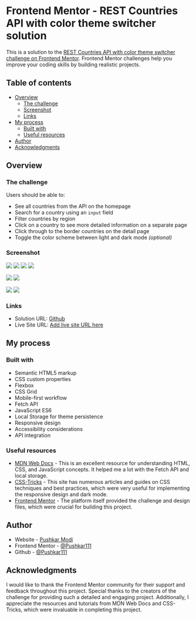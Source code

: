# Frontend Mentor - REST Countries API with color theme switcher solution

This is a solution to the [REST Countries API with color theme switcher challenge on Frontend Mentor](https://www.frontendmentor.io/challenges/rest-countries-api-with-color-theme-switcher-5cacc469fec04111f7b848ca). Frontend Mentor challenges help you improve your coding skills by building realistic projects. 

## Table of contents

- [Overview](#overview)
  - [The challenge](#the-challenge)
  - [Screenshot](#screenshot)
  - [Links](#links)
- [My process](#my-process)
  - [Built with](#built-with)
  - [Useful resources](#useful-resources)
- [Author](#author)
- [Acknowledgments](#acknowledgments)


## Overview

### The challenge

Users should be able to:

- See all countries from the API on the homepage
- Search for a country using an `input` field
- Filter countries by region
- Click on a country to see more detailed information on a separate page
- Click through to the border countries on the detail page
- Toggle the color scheme between light and dark mode *(optional)*

### Screenshot

![](./src/assets/design/desktop-design-home-light.jpg)
![](./src/assets/design/desktop-design-detail-light.jpg)
![](./src/assets/design/desktop-design-home-dark.jpg)
![](./src/assets/design/desktop-design-detail-dark.jpg)

![](./src/assets/design/mobile-design-home-light.jpg)
![](./src/assets/design/mobile-design-detail-light.jpg)

![](./src/assets/design/mobile-design-home-dark.jpg)
![](./src/assets/design/mobile-design-detail-dark.jpg)


### Links

- Solution URL: [Github](https://github.com/Pushkar111/REST-Countries-API-with-color-theme-switcher-solution)
- Live Site URL: [Add live site URL here](https://your-live-site-url.com)


## My process

### Built with

- Semantic HTML5 markup
- CSS custom properties
- Flexbox
- CSS Grid
- Mobile-first workflow
- Fetch API
- JavaScript ES6
- Local Storage for theme persistence
- Responsive design
- Accessibility considerations
- API integration

### Useful resources

- [MDN Web Docs](https://developer.mozilla.org) - This is an excellent resource for understanding HTML, CSS, and JavaScript concepts. It helped me a lot with the Fetch API and local storage.
- [CSS-Tricks](https://css-tricks.com) - This site has numerous articles and guides on CSS techniques and best practices, which were very useful for implementing the responsive design and dark mode.
- [Frontend Mentor](https://www.frontendmentor.io) - The platform itself provided the challenge and design files, which were crucial for building this project.


## Author

- Website - [Pushkar Modi](https://pushkarmodidev.netlify.app)
- Frontend Mentor - [@Pushkar111](https://www.frontendmentor.io/profile/Pushkar111)
- Github - [@Pushkar111](https://github.com/Pushkar111)


## Acknowledgments

I would like to thank the Frontend Mentor community for their support and feedback throughout this project. Special thanks to the creators of the challenge for providing such a detailed and engaging project. Additionally, I appreciate the resources and tutorials from MDN Web Docs and CSS-Tricks, which were invaluable in completing this project.
